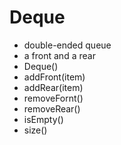 # Deque

- double-ended queue
- a front and a rear
- Deque()
- addFront(item)
- addRear(item)
- removeFornt()
- removeRear()
- isEmpty()
- size()
